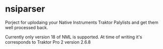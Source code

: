 nsiparser
=========

Porject for uplodaing your Native Instruments Traktor Palylists and get them well processed back.

Currently only version 18 of NML is supported. At time of writing it's corresponds to Traktor Pro 2 version 2.6.8
